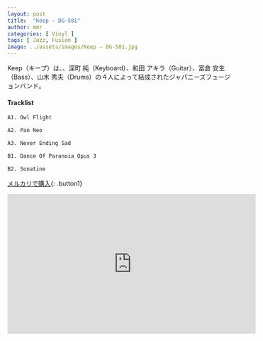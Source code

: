 ```yaml
---
layout: post
title:  "Keep – DG-581"
author: mmr
categories: [ Vinyl ]
tags: [ Jazz, Fusion ]
image: ../assets/images/Keep – DG-581.jpg
---
```


Keep（キープ）は、、深町 純（Keyboard）、和田 アキラ（Guitar）、富倉 安生（Bass）、山木 秀夫（Drums）の４人によって結成されたジャパニーズフュージョンバンド。

#### Tracklist
```md
A1. Owl Flight

A2. Pan Neo

A3. Never Ending Sad

B1. Dance Of Paranoia Opus 3

B2. Sonatine
```

[メルカリで購入](https://jp.mercari.com/item/m29887056120?afid=6142608987){: .button1}

<iframe width="560" height="315" src="https://www.youtube.com/embed/azgDUou9n_8?si=uOPnK3l-gjRlhHDS" title="YouTube video player" frameborder="0" allow="accelerometer; autoplay; clipboard-write; encrypted-media; gyroscope; picture-in-picture; web-share" referrerpolicy="strict-origin-when-cross-origin" allowfullscreen></iframe>